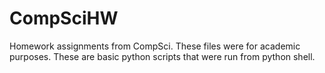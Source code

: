 # CompSciHW
Homework assignments from CompSci. These files were for academic purposes. These are basic python scripts that were run from python shell.
